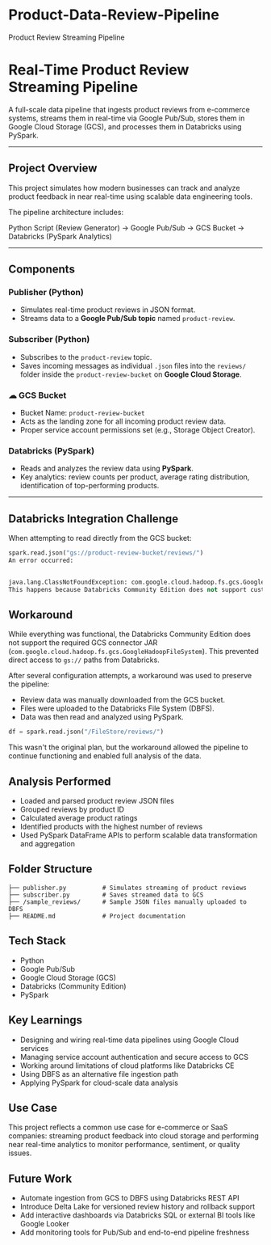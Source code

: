 # Product-Data-Review-Pipeline
Product Review Streaming Pipeline


#  Real-Time Product Review Streaming Pipeline

A full-scale data pipeline that ingests product reviews from e-commerce systems, streams them in real-time via Google Pub/Sub, stores them in Google Cloud Storage (GCS), and processes them in Databricks using PySpark.

---

##  Project Overview

This project simulates how modern businesses can track and analyze product feedback in near real-time using scalable data engineering tools.

The pipeline architecture includes:

Python Script (Review Generator) → Google Pub/Sub → GCS Bucket → Databricks (PySpark Analytics)


---

##  Components

###  Publisher (Python)
- Simulates real-time product reviews in JSON format.
- Streams data to a **Google Pub/Sub topic** named `product-review`.

###  Subscriber (Python)
- Subscribes to the `product-review` topic.
- Saves incoming messages as individual `.json` files into the `reviews/` folder inside the `product-review-bucket` on **Google Cloud Storage**.

### ☁ GCS Bucket
- Bucket Name: `product-review-bucket`
- Acts as the landing zone for all incoming product review data.
- Proper service account permissions set (e.g., Storage Object Creator).

###  Databricks (PySpark)
- Reads and analyzes the review data using **PySpark**.
- Key analytics: review counts per product, average rating distribution, identification of top-performing products.

---

##  Databricks Integration Challenge

When attempting to read directly from the GCS bucket:
```python
spark.read.json("gs://product-review-bucket/reviews/")
An error occurred:


java.lang.ClassNotFoundException: com.google.cloud.hadoop.fs.gcs.GoogleHadoopFileSystem
This happens because Databricks Community Edition does not support custom JARs — including the required GCS connector.

```


## Workaround

While everything was functional, the Databricks Community Edition does not support the required GCS connector JAR (`com.google.cloud.hadoop.fs.gcs.GoogleHadoopFileSystem`). This prevented direct access to `gs://` paths from Databricks.

After several configuration attempts, a workaround was used to preserve the pipeline:

- Review data was manually downloaded from the GCS bucket.
- Files were uploaded to the Databricks File System (DBFS).
- Data was then read and analyzed using PySpark.

```python
df = spark.read.json("/FileStore/reviews/")
```

This wasn't the original plan, but the workaround allowed the pipeline to continue functioning and enabled full analysis of the data.

## Analysis Performed

- Loaded and parsed product review JSON files
- Grouped reviews by product ID
- Calculated average product ratings
- Identified products with the highest number of reviews
- Used PySpark DataFrame APIs to perform scalable data transformation and aggregation

## Folder Structure

```
├── publisher.py          # Simulates streaming of product reviews
├── subscriber.py         # Saves streamed data to GCS
├── /sample_reviews/      # Sample JSON files manually uploaded to DBFS
├── README.md             # Project documentation
```

## Tech Stack

- Python
- Google Pub/Sub
- Google Cloud Storage (GCS)
- Databricks (Community Edition)
- PySpark

## Key Learnings

- Designing and wiring real-time data pipelines using Google Cloud services
- Managing service account authentication and secure access to GCS
- Working around limitations of cloud platforms like Databricks CE
- Using DBFS as an alternative file ingestion path
- Applying PySpark for cloud-scale data analysis

## Use Case

This project reflects a common use case for e-commerce or SaaS companies: streaming product feedback into cloud storage and performing near real-time analytics to monitor performance, sentiment, or quality issues.

## Future Work

- Automate ingestion from GCS to DBFS using Databricks REST API
- Introduce Delta Lake for versioned review history and rollback support
- Add interactive dashboards via Databricks SQL or external BI tools like Google Looker
- Add monitoring tools for Pub/Sub and end-to-end pipeline freshness
